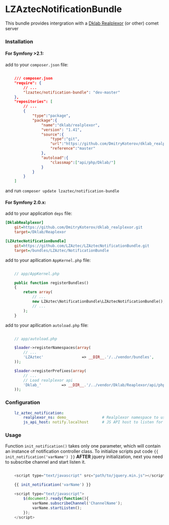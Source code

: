 LZAztecNotificationBundle
=========================

This bundle provides intergration with a [Dklab Realplexor](https://github.com/DmitryKoterov/dklab_realplexor) (or other) comet server

### Installation


#### For Symfony >2.1:

add to your `composer.json` file:
```json

    /// composer.json
    "require": {
        // ...
        "lzaztec/notification-bundle": "dev-master"
    },
    "repositories": [
        // ...
        {
            "type":"package",
            "package":{
                "name":"dklab/realplexor",
                "version": "1.41",
                "source":{
                    "type":"git",
                    "url":"https://github.com/DmitryKoterov/dklab_realplexor",
                    "reference":"master"
                },
                "autoload":{
                    "classmap":["api/php/Dklab/"]
                }
            }
        }
    ]
```

and run `composer update lzaztec/notification-bundle`

#### For Symfony 2.0.x:

add to your application `deps` file:

```ini
[DklabRealplexor]
    git=https://github.com/DmitryKoterov/dklab_realplexor.git
    target=/Dklab/Reaplexor

[LZAztecNotificationBundle]
    git=https://github.com/LZAztec/LZAztecNotificationBundle.git
    target=/bundles/LZAztec/NotificationBundle
```

add to your apllication `AppKernel.php` file:
```php

    // app/AppKernel.php

    public function registerBundles()
    {
        return array(
            // ...
            new LZAztec\NotificationBundle\LZAztecNotificationBundle(),
            // ...
        );
    }
```

add to your apllication `autoload.php` file:
```php

    // app/autoload.php

    $loader->registerNamespaces(array(
        // ...
        'LZAztec'                 => __DIR__.'/../vendor/bundles',
    ));

    $loader->registerPrefixes(array(
        // ...
        // Load realplexor api
        'Dklab_'         => __DIR__.'/../vendor/Dklab/Reaplexor/api/php',
    ));
```

### Configuration

```yml
    lz_aztec_notification:
        realplexor_ns: demo_               # Realplexor namespace to use (allowed alphanumeric characters and the underscore character)
        js_api_host: notify.localhost      # JS API host to listen for notifications
```

### Usage

Function `init_notification()` takes only one parameter, which will contain an instance of notification controller class.
To initialize scripts put code `{{ init_notification('varName') }}` __AFTER__ jquery initialization, next you need to subscribe channel and start listen it.

```javascript

    <script type="text/javascript" src="path/to/jquery.min.js"></script>

    {{ init_notification('varName') }}

    <script type="text/javascript">
        $(document).ready(function(){
            varName.subscribeChannel('ChannelName');
            varName.startListen();
        });
    </script>
```